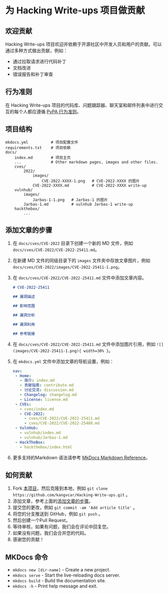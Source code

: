 # 为 Hacking Write-ups 项目做贡献

## 欢迎贡献

Hacking Write-ups 项目欢迎并依赖于开源社区中开发人员和用户的贡献。可以通过多种方式做出贡献，例如：

- 通过拉取请求进行代码补丁
- 文档改进
- 错误报告和补丁审查


## 行为准则

在 Hacking Write-ups 项目的代码库、问题跟踪器、聊天室和邮件列表中进行交互的每个人都应遵循 [PyPA 行为准则](https://www.pypa.io/en/latest/code-of-conduct/)。


## 项目结构

    mkdocs.yml          # 项目配置文件
    requirements.txt    # 项目依赖
    docs/
        index.md        # 项目主页
        ...             # Other markdown pages, images and other files.
        cves/
            2022/
                images/
                    CVE-2022-XXXX-1.png   # CVE-2022-XXXX 的图片
                CVE-2022-XXXX.md          # CVE-2022-XXXX write-up
        vulnhub/
            images/
                Jarbas-1-1.png   # Jarbas-1 的图片
            Jarbas-1.md          # vulnhub Jarbas-1 write-up
        hackthebox/
            ...

## 添加文章的步骤

1. 在 `docs/cves/CVE-2022` 目录下创建一个新的 MD 文件，例如 `docs/cves/CVE-2022/CVE-2022-25411.md`。
2. 在新建 MD 文件的同级目录下的 `images` 文件夹中存放文章图片，例如 `docs/cves/CVE-2022/images/CVE-2022-25411-1.png`。
3. 在 `docs/cves/CVE-2022/CVE-2022-25411.md` 文件中添加文章内容。

    ```markdown
    # CVE-2022-25411
    
    ## 漏洞描述
    
    ## 影响范围
    
    ## 漏洞分析
    
    ## 漏洞利用
    
    ## 参考链接
    ```

4. 在 `docs/cves/CVE-2022/CVE-2022-25411.md` 文件中添加图片引用，例如 `![](images/CVE-2022-25411-1.png){ width=30% }`。
5. 在 `mkdocs.yml` 文件中添加文章的导航设置，例如：

    ```yaml hl_lines="11"
    nav:
     - Home:
       - 简介: index.md
       - 贡献指南: contribute.md
       - 讨论交流: discussion.md
       - Changelog: changelog.md
       - License: license.md
     - CVEs:
       - cves/index.md
       - CVE-2022:
         - cves/CVE-2022/CVE-2022-25411.md
         - cves/CVE-2022/CVE-2022-25488.md
     - VulnHub:
       - vulnhub/index.md
       - vulnhub/Jarbas-1.md
     - HackTheBox:
       - hackthebox/index.html
    ```

6. 更多支持的Markdown 语法请参考 [MkDocs Markdown Reference](https://squidfunk.github.io/mkdocs-material/reference/)。

## 如何贡献

1. Fork [本项目](https://github.com/kangvcar/Hacking-Write-ups)，然后克隆到本地，例如 `git clone https://github.com/kangvcar/Hacking-Write-ups.git` 。
2. 添加文章，参考上面的[添加文章的步骤](#_4)。
3. 提交您的更改，例如 `git commit -am 'Add article title'` 。
4. 将您的分支推送到 GitHub，例如 `git push` 。
5. 然后创建一个Pull Request。
6. 等待审核，如果有问题，我们会在评论中回复您。
7. 如果没有问题，我们会合并您的代码。
8. 感谢您的贡献！

## MKDocs 命令

* `mkdocs new [dir-name]` - Create a new project.
* `mkdocs serve` - Start the live-reloading docs server.
* `mkdocs build` - Build the documentation site.
* `mkdocs -h` - Print help message and exit.
